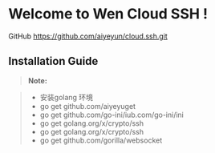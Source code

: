 Welcome to Wen Cloud SSH !
===================

GitHub https://github.com/aiyeyun/cloud.ssh.git 

Installation Guide
-------------
> **Note:**

> - 安装golang 环境
> - go get github.com/aiyeyuget 
> - go get github.com/go-ini/iub.com/go-ini/ini
> - go get golang.org/x/crypto/ssh
> - go get golang.org/x/crypto/ssh
> - go get github.com/gorilla/websocket


